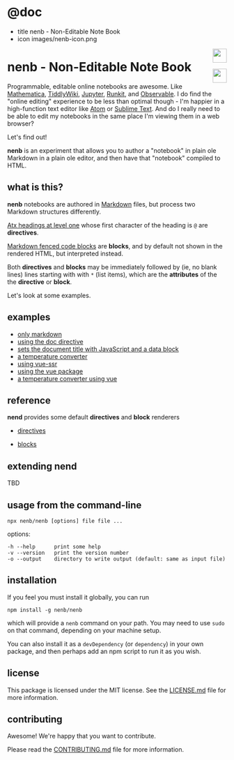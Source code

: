 # @doc
* title nenb - Non-Editable Note Book
* icon images/nenb-icon.png

<div style="float:right; margin-left:1em;">
  <a href="https://github.com/nenb">
    <img width=32 src="images/nenb-icon.png">
  </a>

  <p></p>

  <a href="https://github.com/nenb">
    <img width=32 src="images/GitHub-Mark-120px-plus.png">
  </a>
</div>

<h1>nenb - Non-Editable Note Book</h1>

Programmable, editable online notebooks are awesome. Like
[Mathematica][], [TiddlyWiki][], [Jupyter][], [Runkit][], and
[Observable].  I do find the "online editing" experience to be less than
optimal though - I'm happier in a high-function text editor like [Atom][]
or [Sublime Text][].  And do I really need to be able to edit my notebooks
in the same place I'm viewing them in a web browser?

Let's find out!

**nenb** is an experiment that allows you to author a "notebook" in plain ole
Markdown in a plain ole editor, and then have that "notebook" compiled to HTML.

## what is this?

**nenb** notebooks are authored in [Markdown][] files, but process two Markdown
structures differently.

[Atx headings at level one][Markdown headings] whose first character of the
heading is `@` are **directives**.

[Markdown fenced code blocks][] are **blocks**, and by default not shown in the
rendered HTML, but interpreted instead.

Both **directives** and **blocks** may be immediately followed by (ie, no blank
lines) lines starting with with `*` (list items), which are the **attributes**
of the the **directive** or **block**.

Let's look at some examples.

## examples

* [only markdown](examples/just-markdown.html)
* [using the doc directive](examples/using-the-doc-directive.html)
* [sets the document title with JavaScript and a data block](examples/set-title-with-data.html)
* [a temperature converter](examples/temperature-converter.html)
* [using vue-ssr](examples/using-vue-ssr.html)
* [using the vue package](examples/using-vue-package.html)
* [a temperature converter using vue](examples/temperature-converter-vue.html)

## reference

**nend** provides some default **directives** and **block** renderers

* [directives](directives.html)

* [blocks](blocks.html)

## extending nend

TBD

## usage from the command-line

    npx nenb/nenb [options] file file ...

options:

    -h --help      print some help
    -v --version   print the version number
    -o --output    directory to write output (default: same as input file)

## installation

If you feel you must install it globally, you can run

    npm install -g nenb/nenb

which will provide a `nenb` command on your path.  You may need to use `sudo`
on that command, depending on your machine setup.

You can also install it as a `devDependency` (or `dependency`) in your own
package, and then perhaps add an npm script to run it as you wish.

## license

This package is licensed under the MIT license.  See the [LICENSE.md][] file for
more information.

## contributing

Awesome!  We're happy that you want to contribute.

Please read the [CONTRIBUTING.md][] file for more information.

[Mathematica]: https://www.wolfram.com/mathematica/
[TiddlyWiki]: https://tiddlywiki.com/
[Jupyter]: http://jupyter.org/
[Runkit]: https://runkit.com/home
[Observable]: https://observablehq.com
[Atom]: https://atom.io/
[Sublime Text]: https://www.sublimetext.com/
[Markdown]: https://daringfireball.net/projects/markdown/syntax
[Markdown headings]: https://daringfireball.net/projects/markdown/syntax#header
[Markdown fenced code blocks]: https://help.github.com/articles/creating-and-highlighting-code-blocks/#fenced-code-blocks
[LICENSE.md]: https://github.com/nenb/nenb/blob/master/LICENSE.md
[CONTRIBUTING.md]: https://github.com/nenb/nenb/blob/master/CONTRIBUTING.md
